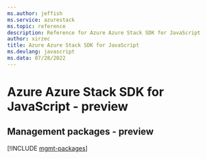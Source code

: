 ```yaml
---
ms.author: jeffish
ms.service: azurestack
ms.topic: reference
description: Reference for Azure Azure Stack SDK for JavaScript
author: xirzec
title: Azure Azure Stack SDK for JavaScript
ms.devlang: javascript
ms.data: 07/28/2022
---
```

# Azure Azure Stack SDK for JavaScript - preview

## Management packages - preview
[!INCLUDE [mgmt-packages](azure-stack-mgmt-index.md)]